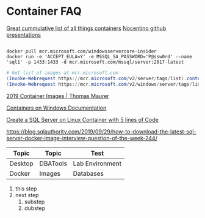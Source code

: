 # Container FAQ

[Great cummulative list of all things containers](https://dbafromthecold.com/2017/03/15/summary-of-my-container-series/)
[Nocentino github presentations](https://github.com/nocentino/Presentations/blob/master/PowerShellSummit-2019/Containers%20You%20Better%20Get%20on%20Board/demos/demo_ps.sh)

```docker

docker pull mcr.microsoft.com/windowsservercore-insider
docker run -e 'ACCEPT_EULA=Y' -e MSSQL_SA_PASSWORD='P@ssw0rd' --name 'sql1' -p 1433:1433 -d mcr.microsoft.com/mssql/server:2017-latest
```

``` powershell
# Get list of images at mcr.microsoft.com
(Invoke-Webrequest https://mcr.microsoft.com/v2/server/tags/list).content
(Invoke-Webrequest https://mcr.microsoft.com/v2/windows/server/tags/list).content
```

[2019 Container Images | Thomas Maurer](https://www.thomasmaurer.ch/2018/11/windows-server-2019-container-images/)

[Containers on Windows Documentation](https://docs.microsoft.com/en-us/virtualization/windowscontainers/)

[Create a SQL Server on Linux Container with 5 lines of Code](https://www.mssqltips.com/sqlservertip/6007/create-a-sql-server-on-linux-container-with-5-lines-of-code/)

https://blog.sqlauthority.com/2019/09/29/how-to-download-the-latest-sql-server-docker-image-interview-question-of-the-week-244/

|Topic | Topic |Test |
|-----|-----|-------------|
|Desktop|DBATools|Lab Environment|
|Docker|Images|Databases|

1. this step
1. next step
    1. substep
    1. dubstep


